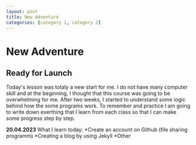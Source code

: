 ```yaml
---
layout: post
title: New Adventure
categories: [category 1, category 2]
---
```

# New Adventure

## Ready for Launch

Today's lesson was totaly a new start for me. I do not have many
computer skill and at the beginning, I thought that this course was
going to be overwhelming for me. After two weeks, I started to
understand some logic behind how the some programs work. To remember and
practice I am going to write down everthing that I learn from each class
so that I can make some progress step by step.

**20.04.2023** What I learn today: 
*Create an account on Github (file sharing programm) 
*Creating a blog by using Jekyll
*Other 
